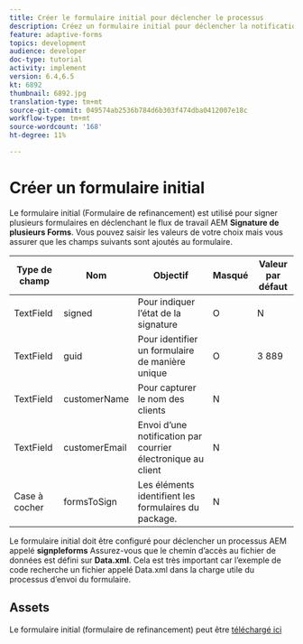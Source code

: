 ```yaml
---
title: Créer le formulaire initial pour déclencher le processus
description: Créez un formulaire initial pour déclencher la notification par courrier électronique pour début du processus de signature.
feature: adaptive-forms
topics: development
audience: developer
doc-type: tutorial
activity: implement
version: 6.4,6.5
kt: 6892
thumbnail: 6892.jpg
translation-type: tm+mt
source-git-commit: 049574ab2536b784d6b303f474dba0412007e18c
workflow-type: tm+mt
source-wordcount: '168'
ht-degree: 11%

---
```



# Créer un formulaire initial

Le formulaire initial (Formulaire de refinancement) est utilisé pour signer plusieurs formulaires en déclenchant le flux de travail AEM **Signature de plusieurs Forms**. Vous pouvez saisir les valeurs de votre choix mais vous assurer que les champs suivants sont ajoutés au formulaire.



| Type de champ | Nom | Objectif | Masqué   | Valeur par défaut |
------------------------|---------------------------------------|--------------------|--------|-----------------
| TextField | signed | Pour indiquer l’état de la signature | O | N |
| TextField | guid | Pour identifier un formulaire de manière unique | O | 3 889 |
| TextField | customerName | Pour capturer le nom des clients | N |
| TextField | customerEmail | Envoi d’une notification par courrier électronique au client | N |
| Case à cocher | formsToSign | Les éléments identifient les formulaires du package. | N |



Le formulaire initial doit être configuré pour déclencher un processus AEM appelé **signpleforms**
Assurez-vous que le chemin d’accès au fichier de données est défini sur **Data.xml**. Cela est très important car l’exemple de code recherche un fichier appelé Data.xml dans la charge utile du processus d’envoi du formulaire.

## Assets

Le formulaire initial (formulaire de refinancement) peut être [téléchargé ici](assets/refinance-form.zip)





